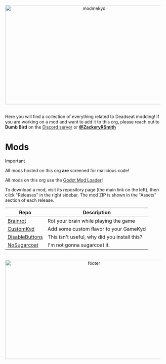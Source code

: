 <!-- HEAD -->
<div align=center>
  <img width="560" height="320" alt="modmekyd" src="https://github.com/user-attachments/assets/7a831ae5-77df-43af-adf5-4f105015f595" />
</div>
<br />

Here you will find a collection of everything related to Deadseat modding! If you are working on a mod and want to add it to this org, please reach out to **Dumb Bird** on the [Discord server](https://discord.com/invite/hnAY7DGPcS) or [**@ZackeryRSmith**](https://github.com/ZackeryRSmith)

# Mods
> [!IMPORTANT] 
> All mods hosted on this org **are** screened for malicious code!

All mods on this org use the [Godot Mod Loader](https://github.com/GodotModding/godot-mod-loader)!

To download a mod, visit its repository page (the main link on the left), then click "Releases" in the right sidebar. The mod ZIP is shown in the "Assets" section of each release.

| Repo | Description |
| --- | --- |
| [Brainrot](https://github.com/DeadseatModding/Brainrot) | Rot your brain while playing the game |
| [CustomKyd](https://github.com/DeadseatModding/CustomKyd) | Add some custom flavor to your GameKyd |
| [DisableButtons](https://github.com/DeadseatModding/DisableButtons) | This isn't useful, why did you install this? |
| [NoSugarcoat](https://github.com/DeadseatModding/NoSugarcoat) | I'm not gonna sugarcoat it. |

<br />
<div align=center>
  <img width="560" height="320" alt="footer" src="https://github.com/user-attachments/assets/ef34736c-b6c0-426b-8a18-23d8c6d427e3" />
</div>
<!-- FOOTER -->

